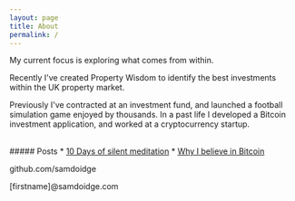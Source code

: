 ```yaml
---
layout: page
title: About
permalink: /
---
```


My current focus is exploring what comes from within.


Recently I've created Property Wisdom to identify the best investments within the UK property market.

Previously I've contracted at an investment fund, and launched a football simulation game enjoyed by thousands. In a past life I developed a Bitcoin investment application, and worked at a cryptocurrency startup.


<br />
##### Posts
* <a href="/10-days-of-silent-meditation">10 Days of silent meditation</a>
* <a href="/why-i-believe-in-bitcoin">Why I believe in Bitcoin</a>

<br />

github.com/samdoidge

[firstname]@samdoidge.com
